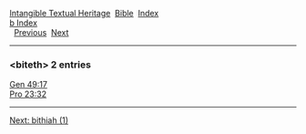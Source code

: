[Intangible Textual Heritage](../../index)  [Bible](../index) 
[Index](index)   
[b Index](_b_)  
  [Previous](c01462)  [Next](c01464) 

------------------------------------------------------------------------

### &lt;biteth&gt; 2 entries

[Gen 49:17](../kjv/gen049.htm#017)  
[Pro 23:32](../kjv/pro023.htm#032)  

------------------------------------------------------------------------

[Next: bithiah (1)](c01464)
